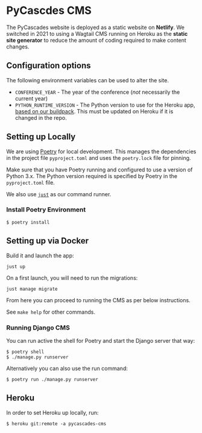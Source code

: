 # PyCascdes CMS

The PyCascades website is deployed as a static website on **Netlify**. We switched in 2021 to using a Wagtail CMS running on Heroku as the **static site generator** to reduce the amount of coding required to make content changes.

## Configuration options

The following environment variables can be used to alter the site.

- `CONFERENCE_YEAR` - The year of the conference (_not_ necessarily the current year)
- `PYTHON_RUNTIME_VERSION` - The Python version to use for the Heroku app, [based on our buildpack](https://github.com/moneymeets/python-poetry-buildpack#python). This must be updated on Heroku if it is changed in the repo.


## Setting up Locally

We are using [Poetry](https://python-poetry.org/) for local development. This manages the dependencies in the project file `pyproject.toml` and uses the `poetry.lock` file for pinning.

Make sure that you have Poetry running and configured to use a version of Python 3.x. The Python version required is specified by Poetry in the `pyproject.toml` file.

We also use [`just`](https://github.com/casey/just) as our command runner.

### Install Poetry Environment

```
$ poetry install
```

## Setting up via Docker

Build it and launch the app:
```
just up
```

On a first launch, you will need to run the migrations:
```
just manage migrate
```

From here you can proceed to running the CMS as per below instructions.

See `make help` for other commands.

### Running Django CMS

You can run active the shell for Poetry and start the Django server that way:

```
$ poetry shell
$ ./manage.py runserver
```

Alternatively you can also use the run command:

```
$ poetry run ./manage.py runserver
```

## Heroku

In order to set Heroku up locally, run:

```
$ heroku git:remote -a pycascades-cms
```
